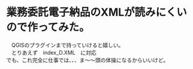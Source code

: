 # 業務委託電子納品のXMLが読みにくいので作ってみた。
　QGISのプラグインまで持っていけると嬉しい。  
 　とりあえず　index_D.XML　に対応  
   でも、これ完全に仕事では、、、ま～～頭の体操になるからいいけど。
